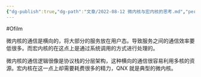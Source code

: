 ```yaml
---
{"dg-publish":true,"dg-path":"文章/2022-08-12 微内核与宏内核的思考.md","permalink":"/文章/2022-08-12 微内核与宏内核的思考/","dgEnableSearch":true}
---
```


#Ofilm 

微内核的通信是横向的，将大部分的服务放在用户态。导致服务之间的通信效率要低很多。而宏内核的在这点上是通过系统调用的方式进行处理的。

微内核的通信逻辑很像是协议栈的分层架构，这种横向的通信很容易利用多核的资源。宏内核在这一点上却需要耗费很多的精力，QNX 就是典型的微内核。